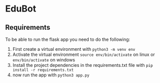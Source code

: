 # EduBot

## Requirements

To be able to run the flask app you need to do the following:

1. First create a virtual environment with ```python3 -m venv env```
2. Activate the virtual environment ```source env/bin/activate``` on linux or ```env/bin/activate``` on windows
3. Install the project dependencies in the requirements.txt file with ```pip install -r requirements.txt```
4. now run the app with ```python3 app.py```
